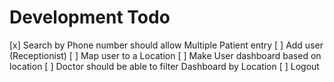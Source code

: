 # Development Todo

[x] Search by Phone number should allow Multiple Patient entry
[ ] Add user (Receptionist)
[ ] Map user to a Location
[ ] Make User dashboard based on location
[ ] Doctor should be able to filter Dashboard by Location
[ ] Logout
